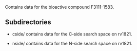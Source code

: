 Contains data for the bioactive compound F3111-1583.

## Subdirectories

- cside/ contains data for the C-side search space on rv1821.

- nside/ contains data for the N-side search space on rv1821.

